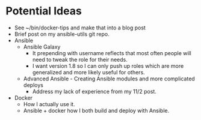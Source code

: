 # Potential Ideas
- See ~/bin/docker-tips and make that into a blog post
- Brief post on my ansible-utils git repo.
- Ansible
  - Ansible Galaxy
    - It prepending with username reflects that most often people will need to tweak the role for their needs.
    - I want version 1.8 so I can only push up roles which are more generalized and more likely useful for others.
  - Advanced Ansible - Creating Ansible modules and more complicated deploys
    - Address my lack of experience from my 11/2 post.
- Docker
  - How I actually use it.
  - Ansible + docker how I both build and deploy with Ansible.
